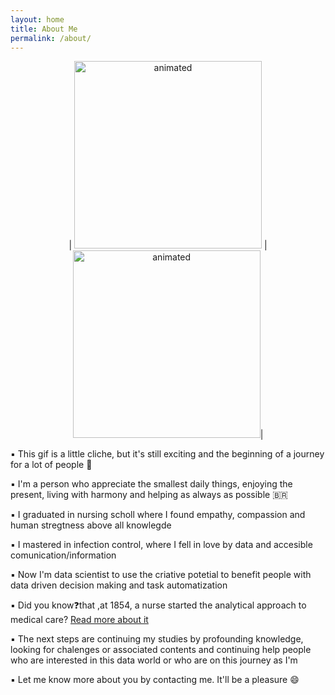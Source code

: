 ```yaml
---
layout: home
title: About Me
permalink: /about/
---
```


<p align=center> 
 | <img src="https://media4.giphy.com/media/cACmN9YBnrV9KyK6nG/giphy.gif?cid=ecf05e4766vbcycjyubog8674zfaz9vepsv6c9l8byf92c69&rid=giphy.gif&ct=g" alt="animated" width="300" height="300"/> | <img src="https://media4.giphy.com/media/fedryX7dMGMe6lgqDm/giphy.gif?cid=ecf05e470o0ozcr946mob49yz2dr2mk2bpuvgroyo0wzzlv2&rid=giphy.gif&ct=g" alt="animated" width="300" height="300"/>| 
</p> <p align=center> 

<body>
  
 ▪️ This gif is a little cliche, but it's still exciting and the beginning of a journey for a lot of people 🧙
   
 
 ▪️ I'm a person who appreciate the smallest daily things, enjoying the present, living with harmony and helping as always as possible 🇧🇷
 
 
 ▪️ I graduated in nursing scholl where I found empathy, compassion and human stregtness above all knowlegde 
 
 
 ▪️ I mastered in infection control, where I fell in love by data and accesible comunication/information 
 
 
 ▪️ Now I'm data scientist to use the criative potetial to benefit people with data driven decision making and task automatization 
 
 
 ▪️ Did you know❓that ,at 1854, a nurse started the analytical approach to medical care? [Read  more about it](https://www.sciencemuseum.org.uk/objects-and-stories/florence-nightingale-pioneer-statistician)
 
 
 ▪️ The next steps are continuing my studies by profounding knowledge, looking for chalenges or associated contents and continuing help people who are interested in this data world or who are on this journey as I'm 
 
 
 ▪️ Let me know more about you by contacting me. It'll be a pleasure 😄
